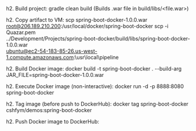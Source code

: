 
h2. Build project:
gradle clean build
(Builds .war file in build/libs/<file.war>)

h2. Copy artifact to VM:
scp spring-boot-docker-1.0.0.war root@206.189.210.200:/usr/local/docker/spring-boot-docker
scp -i Quazar.pem \
 ../Development/Projects/spring-boot-docker/build/libs/spring-boot-docker-1.0.0.war \
 ubuntu@ec2-54-183-85-26.us-west-1.compute.amazonaws.com:\usr\local\pipeline

h2. Build Docker image:
docker build -t spring-boot-docker . --build-arg JAR_FILE=spring-boot-docker-1.0.0.war

h2. Execute Docker image (non-interactive):
docker run -d -p 8888:8080 spring-boot-docker

h2. Tag image (before push to DockerHub):
docker tag spring-boot-docker cshfym/demos:spring-boot-docker

h2. Push Docker image to DockerHub:

